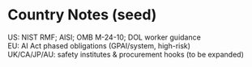 # Country Notes (seed)
US: NIST RMF; AISI; OMB M-24-10; DOL worker guidance  
EU: AI Act phased obligations (GPAI/system, high-risk)  
UK/CA/JP/AU: safety institutes & procurement hooks (to be expanded)
